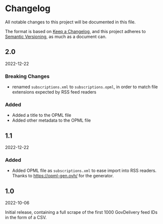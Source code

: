 # Changelog

All notable changes to this project will be documented in this file.

The format is based on [Keep a Changelog](https://keepachangelog.com/en/1.0.0/), and this project adheres to [Semantic Versioning](https://semver.org/spec/v2.0.0.html), as much as a document can.

## 2.0

2022-12-22

### Breaking Changes

- renamed `subscriptions.xml` to `subscriptions.opml`, in order to match file extensions expected by RSS feed readers

### Added

- Added a title to the OPML file
- Added other metadata to the OPML file

## 1.1

2022-12-22

### Added

- Added OPML file as `subscriptions.xml` to ease import into RSS readers. Thanks to https://opml-gen.ovh/ for the generator.

## 1.0

2022-10-06

Initial release, containing a full scrape of the first 1000 GovDelivery feed IDs in the form of a CSV.
